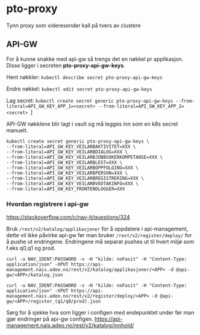 # pto-proxy
Tynn proxy som videresender kall på tvers av clustere

## API-GW
For å kunne snakke med api-gw så trengs det en nøkkel pr applikasjon.
Disse ligger i secreten **pto-proxy-api-gw-keys**.

Hent nøkkler:
`kubectl describe secret pto-proxy-api-gw-keys`

Endre nøkkel:
`kubectl edit secret pto-proxy-api-gw-keys`

Lag secret:
`kubectl create secret generic pto-proxy-api-gw-keys --from-literal=API_GW_KEY_APP_1=<secret> --from-literal=API_GW_KEY_APP_2=<secret> `]

API-GW nøkklene blir lagt i vault og må legges inn som en k8s secret manuelt.

```shell script
kubectl create secret generic pto-proxy-api-gw-keys \
--from-literal=API_GW_KEY_VEILARBAKTIVITET=XXX \
--from-literal=API_GW_KEY_VEILARBDIALOG=XXX \
--from-literal=API_GW_KEY_VEILARBJOBBSOKERKOMPETANSE=XXX \
--from-literal=API_GW_KEY_VEILARBLEST=XXX \
--from-literal=API_GW_KEY_VEILARBOPPFOLGING=XXX \
--from-literal=API_GW_KEY_VEILARBPERSON=XXX \
--from-literal=API_GW_KEY_VEILARBREGISTRERING=XXX \
--from-literal=API_GW_KEY_VEILARBVEDTAKINFO=XXX \
--from-literal=API_GW_KEY_FRONTENDLOGGER=XXX
```

### Hvordan registrere i api-gw
https://stackoverflow.com/c/nav-it/questions/324

Bruk `/rest/v2/katalog/applikasjoner` for å oppdatere i api-management, dette vil ikke påvirke api-gw før man bruker `/rest/v2/register/deploy/` for å pushe ut endringene.
Endringene må separat pushes ut til hvert miljø som f.eks q0,q1 og prod.

`curl -u NAV_IDENT:PASSWORD -v -H "kilde: noFasit" -H "Content-Type: application/json" -XPUT https://api-management.nais.adeo.no/rest/v2/katalog/applikasjoner/<APP> -d @api-gw/<APP>/katalog.json`

`curl -u NAV_IDENT:PASSWORD -v -H "kilde: noFasit" -H "Content-Type: application/json" -XPUT https://api-management.nais.adeo.no/rest/v2/register/deploy/<APP> -d @api-gw/<APP>/register_(q1/q0/prod).json` 

Sørg for å sjekke hva som ligger i configen med endepunktet under før man gjør endringer på api-gw configen.
https://api-management.nais.adeo.no/rest/v2/katalog/innhold/<APP>
